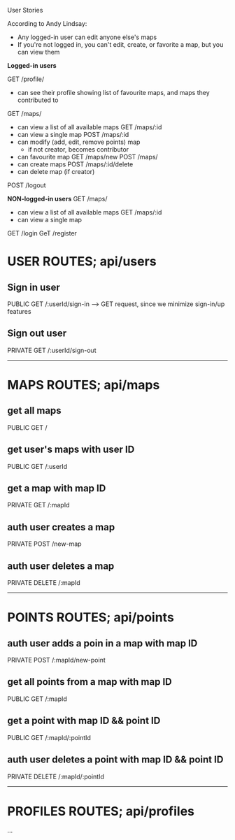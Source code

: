 User Stories

According to Andy Lindsay:

- Any logged-in user can edit anyone else's maps
- If you're not logged in, you can't edit, create, or favorite a map, but you can view them

**Logged-in users**

GET /profile/

- can see their profile showing list of favourite maps, and maps they contributed to

GET /maps/

- can view a list of all available maps
  GET /maps/:id
- can view a single map
  POST /maps/:id
- can modify (add, edit, remove points) map
  - if not creator, becomes contributor
- can favourite map
  GET /maps/new
  POST /maps/
- can create maps
  POST /maps/:id/delete
- can delete map (if creator)

POST /logout

**NON-logged-in users**
GET /maps/

- can view a list of all available maps
  GET /maps/:id
- can view a single map

GET /login
GeT /register

# USER ROUTES; api/users

## Sign in user

PUBLIC GET /:userId/sign-in --> GET request, since we minimize sign-in/up features

## Sign out user

PRIVATE GET /:userId/sign-out

---

# MAPS ROUTES; api/maps

## get all maps

PUBLIC GET /

## get user's maps with user ID

PUBLIC GET /:userId

## get a map with map ID

PRIVATE GET /:mapId

## auth user creates a map

PRIVATE POST /new-map

## auth user deletes a map

PRIVATE DELETE /:mapId

---

# POINTS ROUTES; api/points

## auth user adds a poin in a map with map ID

PRIVATE POST /:mapId/new-point

## get all points from a map with map ID

PUBLIC GET /:mapId

## get a point with map ID && point ID

PUBLIC GET /:mapId/:pointId

## auth user deletes a point with map ID && point ID

PRIVATE DELETE /:mapId/:pointId

---

# PROFILES ROUTES; api/profiles

...
